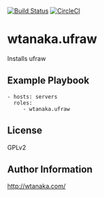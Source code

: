 [![Build Status](https://travis-ci.org/wtanaka/ansible-role-ufraw.svg?branch=master)](https://travis-ci.org/wtanaka/ansible-role-ufraw)
[![CircleCI](https://circleci.com/gh/wtanaka/ansible-role-ufraw.svg?style=svg)](https://circleci.com/gh/wtanaka/ansible-role-ufraw)

wtanaka.ufraw
=============

Installs ufraw

Example Playbook
----------------

    - hosts: servers
      roles:
         - wtanaka.ufraw

License
-------

GPLv2

Author Information
------------------

http://wtanaka.com/
